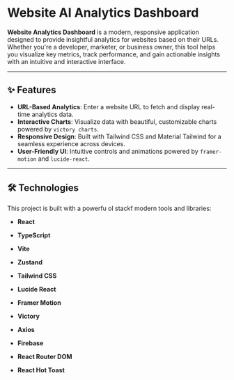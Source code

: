 # Website AI Analytics Dashboard

**Website Analytics Dashboard** is a modern, responsive application designed to provide insightful analytics for websites based on their URLs. Whether you're a developer, marketer, or business owner, this tool helps you visualize key metrics, track performance, and gain actionable insights with an intuitive and interactive interface.

---

## ✨ Features

- **URL-Based Analytics**: Enter a website URL to fetch and display real-time analytics data.
- **Interactive Charts**: Visualize data with beautiful, customizable charts powered by `victory charts`.
- **Responsive Design**: Built with Tailwind CSS and Material Tailwind for a seamless experience across devices.
- **User-Friendly UI**: Intuitive controls and animations powered by `framer-motion` and `lucide-react`.

---

## 🛠️ Technologies

This project is built with a powerfu ol stackf modern tools and libraries:

- **React**
- **TypeScript**
- **Vite**
- **Zustand**

- **Tailwind CSS**
- **Lucide React**
- **Framer Motion**
- **Victory**
- **Axios**
- **Firebase**
- **React Router DOM**
- **React Hot Toast**
